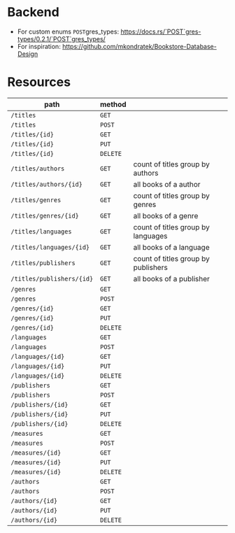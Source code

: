 # Backend

- For custom enums `POST`gres_types: https://docs.rs/`POST`gres-types/0.2.1/`POST`gres_types/
- For inspiration: https://github.com/mkondratek/Bookstore-Database-Design

# Resources

|path|method||
|-|-|-|
|`/titles`|`GET`|
|`/titles`|`POST`|
|`/titles/{id}`|`GET`|
|`/titles/{id}`|`PUT`|
|`/titles/{id}`|`DELETE`|
|`/titles/authors`|`GET`|count of titles group by authors|
|`/titles/authors/{id}`|`GET`|all books of a author|
|`/titles/genres`|`GET`|count of titles group by genres|
|`/titles/genres/{id}`|`GET`|all books of a genre|
|`/titles/languages`|`GET`|count of titles group by languages|
|`/titles/languages/{id}`|`GET`|all books of a language|
|`/titles/publishers`|`GET`|count of titles group by publishers|
|`/titles/publishers/{id}`|`GET`|all books of a publisher|
|`/genres`|`GET`|
|`/genres`|`POST`
|`/genres/{id}`|`GET`|
|`/genres/{id}`|`PUT`|
|`/genres/{id}`|`DELETE`|
|`/languages`|`GET`|
|`/languages`|`POST`|
|`/languages/{id}`|`GET`|
|`/languages/{id}`|`PUT`|
|`/languages/{id}`|`DELETE`|
|`/publishers`|`GET`|
|`/publishers`|`POST`|
|`/publishers/{id}`|`GET`|
|`/publishers/{id}`|`PUT`|
|`/publishers/{id}`|`DELETE`|
|`/measures`|`GET`|
|`/measures`|`POST`|
|`/measures/{id}`|`GET`|
|`/measures/{id}`|`PUT`|
|`/measures/{id}`|`DELETE`|
|`/authors`|`GET`|
|`/authors`|`POST`|
|`/authors/{id}`|`GET`|
|`/authors/{id}`|`PUT`|
|`/authors/{id}`|`DELETE`|
